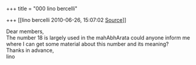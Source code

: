 +++
title = "000 lino bercelli"

+++
[[lino bercelli	2010-06-26, 15:07:02 [Source](https://groups.google.com/g/samskrita/c/U2vfuEO0KDc)]]



Dear members,  
The number 18 is largely used in the mahAbhArata could anyone inform me  
where I can get some material about this number and its meaning?  
Thanks in advance,  
lino

